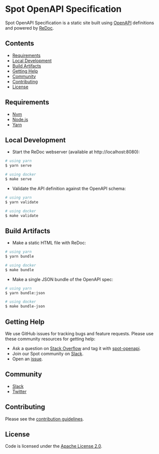 # Spot OpenAPI Specification

Spot OpenAPI Specification is a static site built using [OpenAPI][openapi] definitions and powered by [ReDoc][redoc].

## Contents

- [Requirements](#requirements)
- [Local Development](#local-development)
- [Build Artifacts](#build-artifacts)
- [Getting Help](#getting-help)
- [Community](#community)
- [Contributing](#contributing)
- [License](#license)

## Requirements

- [Nvm][nvm]
- [Node.js][nodejs]
- [Yarn][yarn]

## Local Development

- Start the ReDoc webserver (available at http://localhost:8080):

```sh
# using yarn
$ yarn serve

# using docker
$ make serve
```

- Validate the API definition against the OpenAPI schema:

```sh
# using yarn
$ yarn validate

# using docker
$ make validate
```

## Build Artifacts

- Make a static HTML file with ReDoc:

```sh
# using yarn
$ yarn bundle

# using docker
$ make bundle
```

- Make a single JSON bundle of the OpenAPI spec:

```sh
# using yarn
$ yarn bundle:json

# using docker
$ make bundle-json
```

## Getting Help

We use GitHub issues for tracking bugs and feature requests. Please use these community resources for getting help:

- Ask a question on [Stack Overflow][stackoverflow] and tag it with [spot-openapi][stackoverflow-spot-help].
- Join our Spot community on [Slack][slack-spot].
- Open an [issue][github-new-issue].

## Community

- [Slack](http://slack.spot.io/)
- [Twitter](https://twitter.com/spot_hq/)

## Contributing

Please see the [contribution guidelines](.github/CONTRIBUTING.md).

## License

Code is licensed under the [Apache License 2.0](LICENSE).

[openapi]: https://swagger.io/resources/open-api
[redoc]: https://github.com/Redocly/redoc
[nvm]: https://github.com/nvm-sh/nvm
[nodejs]: https://nodejs.org
[yarn]: https://yarnpkg.com
[stackoverflow]: https://stackoverflow.com
[stackoverflow-spot-help]: https://stackoverflow.com/questions/tagged/spot-openapi
[slack-spot]: http://slack.spot.io
[github-new-issue]: https://github.com/spotinst/openapi/issues/new
